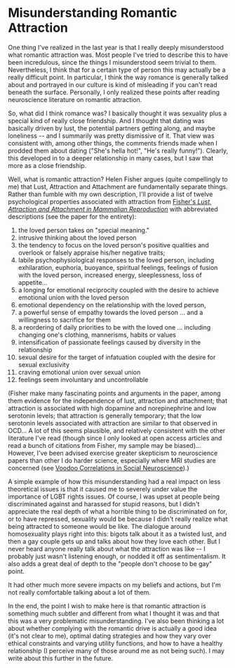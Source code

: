 Misunderstanding Romantic Attraction
=====================================

One thing I've realized in the last year is that I really deeply misunderstood what romantic attraction was. Most people I've tried to describe this to have been incredulous, since the things I misunderstood seem trivial to them. Nevertheless, I think that for a certain type of person this may actually be a really difficult point. In particular, I think the way romance is generally talked about and portrayed in our culture is kind of misleading if you can't read beneath the surface. Personally, I only realized these points after reading neuroscience literature on romantic attraction.

So, what did I think romance was? I basically thought it was sexuality plus a special kind of really close friendship. And I thought that dating was basically driven by lust, the potential partners getting along, and maybe loneliness -- and I summarily was pretty dismissive of it. That view was consistent with, among other things, the comments friends made when I prodded them about dating ("She's hella hot!", "He's really funny!"). Clearly, this developed in to a deeper relationship in many cases, but I saw that more as a close friendship.

Well, what is romantic attraction? Helen Fisher argues (quite compellingly to me) that Lust, Attraction and Attachment are fundamentally separate things. Rather than fumble with my own description, I'll provide a list of twelve psychological properties associated with attraction from [Fisher's *Lust, Attraction and Attachment in Mammalian Reproduction*](www.helenfisher.com/downloads/articles/10lustattraction.pdf) with abbreviated descriptions (see the paper for the entirety):

1.  the loved person takes on "special meaning."
2.  intrusive thinking about the loved person
3.  the tendency to focus on the loved person's positive qualities and overlook or falsely appraise his/her negative traits;
4.  labile psychophysiological responses to the loved person, including exhilaration, euphoria, buoyance, spiritual feelings, feelings of fusion with the loved person, increased energy, sleeplessness, loss of appetite...
5.  a longing for emotional reciprocity coupled with the desire to achieve emotional union with the loved person
6.  emotional dependency on the relationship with the loved person,
7.  a powerful sense of empathy towards the loved person ... and a willingness to sacrifice for them
8.  a reordering of daily priorities to be with the loved one ... including changing one's clothing, mannerisms, habits or values
9.  intensification of passionate feelings caused by diversity in the relationship
10. sexual desire for the target of infatuation coupled with the desire for sexual exclusivity
11. craving emotional union over sexual union
12. feelings seem involuntary and uncontrollable

(Fisher make many fascinating points and arguments in the paper, among them evidence for the independence of lust, attraction and attachment; that attraction is associated with high dopamine and norepinephrine and low serotonin levels; that attraction is generally temporary; that the low serotonin levels associated with attraction are similar to that observed in OCD... A lot of this seems plausible, and relatively consistent with the other literature I've read (though since I only looked at open access articles and read a bunch of citations from Fisher, my sample may be biased)... However, I've been advised exercise greater skepticism to neuroscience papers than other I do harder science, especially where MRI studies are concerned (see [Voodoo Correlations in Social Neuroscience](www.edvul.com/pdf/VulHarrisWinkielmanPashler-PPS-2009.pdf)).)

A simple example of how this misunderstanding had a real impact on less theoretical issues is that it caused me to severely under value the importance of LGBT rights issues. Of course, I was upset at people being discriminated against and harassed for stupid reasons, but I didn't appreciate the real depth of what a horrible thing to be discriminated on for, or to have repressed, sexuality would be because I didn't really realize what being attracted to someone would be like. The dialogue around homosexuality plays right into this: bigots talk about it as a twisted lust, and then a gay couple gets up and talks about how they love each other. But I never heard anyone really talk about what the attraction was like -- I probably just wasn't listening enough, or nodded it off as sentimentalism. It also adds a great deal of depth to the "people don't choose to be gay" point.

It had other much more severe impacts on my beliefs and actions, but I'm not really comfortable talking about a lot of them.

In the end, the point I wish to make here is that romantic attraction is something much subtler and different from what I thought it was and that this was a very problematic misunderstanding. I've also been thinking a lot about whether complying with the romantic drive is actually a good idea (it's not clear to me), optimal dating strategies and how they vary over ethical constraints and varying utility functions, and how to have a healthy relationship (I perceive many of those around me as not being such). I may write about this further in the future.
